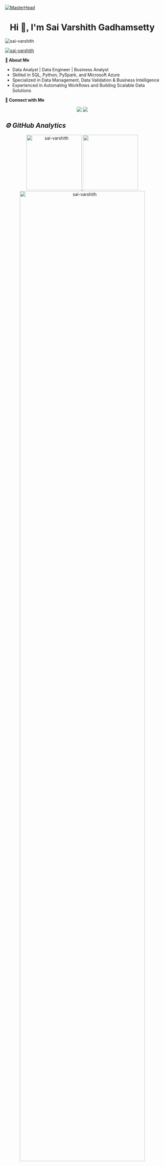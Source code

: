 [![MasterHead](https://globaleducation.s3.ap-south-1.amazonaws.com/globaledu/gif/front-end-development.gif)](https://sai-varshith.io)
<h1 align="center">Hi 👋, I'm Sai Varshith Gadhamsetty</h1>

<p align="left"> <img src="https://komarev.com/ghpvc/?username=sai-varshith&label=Profile%20views&color=0e75b6&style=flat" alt="sai-varshith" /> </p>

<p align="left"> <a href="https://github.com/ryo-ma/github-profile-trophy"><img src="https://github-profile-trophy.vercel.app/?username=sai-varshith" alt="sai-varshith" /></a> </p>

👀<b> About Me</b>
<ul>
  <li>Data Analyst | Data Engineer | Business Analyst</li>
  <li>Skilled in SQL, Python, PySpark, and Microsoft Azure</li>
  <li>Specialized in Data Management, Data Validation & Business Intelligence</li>
  <li>Experienced in Automating Workflows and Building Scalable Data Solutions</li>
</ul>

💼<b> Connect with Me</b>
<p align="center">
<a href="https://linkedin.com/in/sai-varshith-0a456620b"><img src="https://img.shields.io/badge/-SaiVarshith-0077B5?style=flat&logo=Linkedin&logoColor=white"/></a>
<a href="mailto:saivarshith922@gmail.com"><img src="https://img.shields.io/badge/-saivarshith922@gmail.com-D14836?style=flat&logo=Gmail&logoColor=white"/></a>

<h2><i>⚙️ GitHub Analytics</i></h2>
<p align="center">
<a href="https://github.com/sai-varshith">
  <img height="180em" src="https://github-readme-stats.vercel.app/api/top-langs?username=sai-varshith&show_icons=true&theme=algolia&locale=en&layout=compact" alt="sai-varshith"/>
  <img height="180em" src="https://github-readme-stats.vercel.app/api?username=sai-varshith&show_icons=true&locale=en&theme=algolia"/>
</a>
  <img width="90%" src="https://github-readme-streak-stats.herokuapp.com/?user=sai-varshith&show_icons=true&locale=en&layout=demo&theme=merko&hide_border=true" alt="sai-varshith" />
</p>

![Profile Banner](https://your-custom-banner-url.com/banner.jpg)

<p align="center">🚀 Let's connect and collaborate on exciting data projects!</p>
